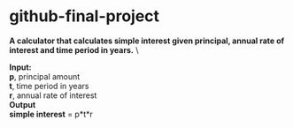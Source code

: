 # github-final-project
**A calculator that calculates simple interest given principal, annual rate of interest and time period in years.** \

**Input:** \
   **p**, principal amount\
   **t**, time period in years\
   **r**, annual rate of interest\
**Output** \
   **simple interest** = p\*t\*r
